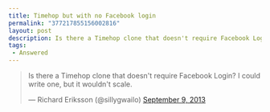 ```yaml
---
title: Timehop but with no Facebook login
permalink: "377217855156002816"
layout: post
description: Is there a Timehop clone that doesn't require Facebook Login? I could write one, but it wouldn't scale.
tags:
 - Answered
---
```



<blockquote class="twitter-tweet"><p>Is there a Timehop clone that doesn&#39;t require Facebook Login? I could write one, but it wouldn&#39;t scale.</p>&mdash; Richard Eriksson (@sillygwailo) <a href="https://twitter.com/sillygwailo/statuses/377217855156002816">September 9, 2013</a></blockquote>
<script async src="//platform.twitter.com/widgets.js" charset="utf-8"></script>